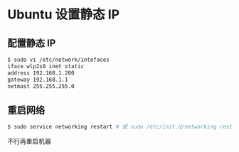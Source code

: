# Ubuntu 设置静态 IP

## 配置静态 IP

```bash
$ sudo vi /etc/network/intefaces
iface wlp2s0 inet static
address 192.168.1.200
gateway 192.168.1.1
netmast 255.255.255.0
```

## 重启网络

```bash
$ sudo service networking restart # 或 sudo /etc/init.d/networking restart
```

不行再重启机器